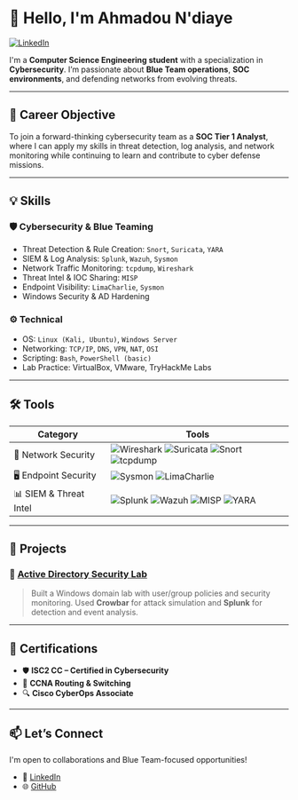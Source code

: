 # 👋 Hello, I'm Ahmadou N'diaye

[![LinkedIn](https://img.shields.io/badge/-LinkedIn-0072b1?&style=for-the-badge&logo=linkedin&logoColor=white)](https://www.linkedin.com/in/ahmadoundiaye)

I'm a **Computer Science Engineering student** with a specialization in **Cybersecurity**. I’m passionate about **Blue Team operations**, **SOC environments**, and defending networks from evolving threats.

---

## 🎯 Career Objective

To join a forward-thinking cybersecurity team as a **SOC Tier 1 Analyst**, where I can apply my skills in threat detection, log analysis, and network monitoring while continuing to learn and contribute to cyber defense missions.

---

## 💡 Skills

### 🛡️ Cybersecurity & Blue Teaming
- Threat Detection & Rule Creation: `Snort`, `Suricata`, `YARA`
- SIEM & Log Analysis: `Splunk`, `Wazuh`, `Sysmon`
- Network Traffic Monitoring: `tcpdump`, `Wireshark`
- Threat Intel & IOC Sharing: `MISP`
- Endpoint Visibility: `LimaCharlie`, `Sysmon`
- Windows Security & AD Hardening

### ⚙️ Technical
- OS: `Linux (Kali, Ubuntu)`, `Windows Server`
- Networking: `TCP/IP`, `DNS`, `VPN`, `NAT`, `OSI`
- Scripting: `Bash`, `PowerShell (basic)`
- Lab Practice: VirtualBox, VMware, TryHackMe Labs

---

## 🛠️ Tools

| Category          | Tools                                                                 |
|-------------------|-----------------------------------------------------------------------|
| 🔐 Network Security | ![Wireshark](https://img.shields.io/badge/-Wireshark-1679A7?&style=for-the-badge&logo=Wireshark&logoColor=white) ![Suricata](https://img.shields.io/badge/-Suricata-EF3B2D?&style=for-the-badge&logo=Suricata&logoColor=white) ![Snort](https://img.shields.io/badge/-Snort-990000?&style=for-the-badge&logo=Snort&logoColor=white) ![tcpdump](https://img.shields.io/badge/-tcpdump-005571?&style=for-the-badge) |
| 🖥️ Endpoint Security | ![Sysmon](https://img.shields.io/badge/-SYSMON-1E4B9A?&style=for-the-badge) ![LimaCharlie](https://img.shields.io/badge/-LimaCharlie-005F85?&style=for-the-badge) |
| 📊 SIEM & Threat Intel | ![Splunk](https://img.shields.io/badge/-Splunk-000000?&style=for-the-badge&logo=Splunk&logoColor=white) ![Wazuh](https://img.shields.io/badge/-Wazuh-4D4D4D?&style=for-the-badge&logo=wazuh&logoColor=white) ![MISP](https://img.shields.io/badge/-MISP-ff5e5e?&style=for-the-badge&logo=malwarebytes&logoColor=white) ![YARA](https://img.shields.io/badge/-YARA-404040?&style=for-the-badge) |

---

## 📁 Projects

### 🔐 [Active Directory Security Lab](https://github.com/Amadoundiay/Active-Directory-Project)
> Built a Windows domain lab with user/group policies and security monitoring. Used **Crowbar** for attack simulation and **Splunk** for detection and event analysis.

---

## 📜 Certifications

- 🛡️ **ISC2 CC – Certified in Cybersecurity**
- 🧠 **CCNA Routing & Switching**
- 🔍 **Cisco CyberOps Associate**

---

## 📫 Let’s Connect

I'm open to collaborations and Blue Team-focused opportunities!

- 🔗 [LinkedIn](https://www.linkedin.com/in/ahmadoundiaye)
- 🌐 [GitHub](https://github.com/Amadoundiay)
